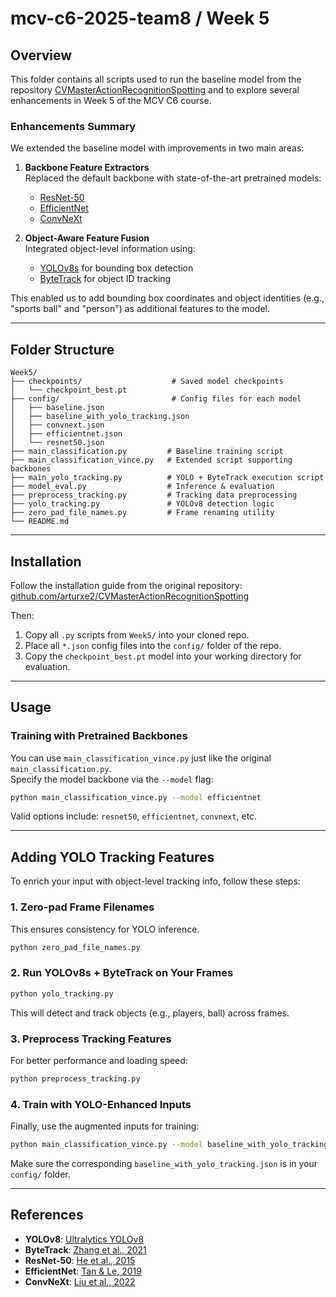 # mcv-c6-2025-team8 / Week 5

## Overview

This folder contains all scripts used to run the baseline model from the repository [CVMasterActionRecognitionSpotting](https://github.com/arturxe2/CVMasterActionRecognitionSpotting) and to explore several enhancements in Week 5 of the MCV C6 course.

### Enhancements Summary

We extended the baseline model with improvements in two main areas:

1. **Backbone Feature Extractors**  
   Replaced the default backbone with state-of-the-art pretrained models:
   - [ResNet-50](https://arxiv.org/abs/1512.03385)  
   - [EfficientNet](https://arxiv.org/abs/1905.11946)  
   - [ConvNeXt](https://arxiv.org/abs/2201.03545)

2. **Object-Aware Feature Fusion**  
   Integrated object-level information using:
   - [YOLOv8s](https://github.com/ultralytics/ultralytics) for bounding box detection  
   - [ByteTrack](https://github.com/ifzhang/ByteTrack) for object ID tracking

This enabled us to add bounding box coordinates and object identities (e.g., "sports ball" and "person") as additional features to the model.

---

## Folder Structure

```
Week5/
├── checkpoints/                    # Saved model checkpoints
│   └── checkpoint_best.pt
├── config/                         # Config files for each model
│   ├── baseline.json
│   ├── baseline_with_yolo_tracking.json
│   ├── convnext.json
│   ├── efficientnet.json
│   └── resnet50.json
├── main_classification.py         # Baseline training script
├── main_classification_vince.py   # Extended script supporting backbones
├── main_yolo_tracking.py          # YOLO + ByteTrack execution script
├── model_eval.py                  # Inference & evaluation
├── preprocess_tracking.py         # Tracking data preprocessing
├── yolo_tracking.py               # YOLOv8 detection logic
├── zero_pad_file_names.py         # Frame renaming utility
└── README.md
```

---

## Installation

Follow the installation guide from the original repository:  
[github.com/arturxe2/CVMasterActionRecognitionSpotting](https://github.com/arturxe2/CVMasterActionRecognitionSpotting)

Then:

1. Copy all `.py` scripts from `Week5/` into your cloned repo.
2. Place all `*.json` config files into the `config/` folder of the repo.
3. Copy the `checkpoint_best.pt` model into your working directory for evaluation.

---

## Usage

### Training with Pretrained Backbones

You can use `main_classification_vince.py` just like the original `main_classification.py`.  
Specify the model backbone via the `--model` flag:

```bash
python main_classification_vince.py --model efficientnet
```

Valid options include: `resnet50`, `efficientnet`, `convnext`, etc.

---

## Adding YOLO Tracking Features

To enrich your input with object-level tracking info, follow these steps:

### 1. Zero-pad Frame Filenames
This ensures consistency for YOLO inference.

```bash
python zero_pad_file_names.py
```

### 2. Run YOLOv8s + ByteTrack on Your Frames

```bash
python yolo_tracking.py
```

This will detect and track objects (e.g., players, ball) across frames.

### 3. Preprocess Tracking Features

For better performance and loading speed:

```bash
python preprocess_tracking.py
```

### 4. Train with YOLO-Enhanced Inputs

Finally, use the augmented inputs for training:

```bash
python main_classification_vince.py --model baseline_with_yolo_tracking
```

Make sure the corresponding `baseline_with_yolo_tracking.json` is in your `config/` folder.

---

## References

- **YOLOv8**: [Ultralytics YOLOv8](https://github.com/ultralytics/ultralytics)  
- **ByteTrack**: [Zhang et al., 2021](https://github.com/ifzhang/ByteTrack)  
- **ResNet-50**: [He et al., 2015](https://arxiv.org/abs/1512.03385)  
- **EfficientNet**: [Tan & Le, 2019](https://arxiv.org/abs/1905.11946)  
- **ConvNeXt**: [Liu et al., 2022](https://arxiv.org/abs/2201.03545)

